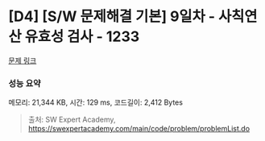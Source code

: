 # [D4] [S/W 문제해결 기본] 9일차 - 사칙연산 유효성 검사 - 1233 

[문제 링크](https://swexpertacademy.com/main/code/problem/problemDetail.do?contestProbId=AV141176AIwCFAYD) 

### 성능 요약

메모리: 21,344 KB, 시간: 129 ms, 코드길이: 2,412 Bytes



> 출처: SW Expert Academy, https://swexpertacademy.com/main/code/problem/problemList.do